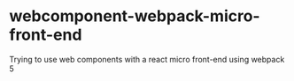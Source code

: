 # webcomponent-webpack-micro-front-end
Trying to use web components with a react micro front-end using webpack 5
